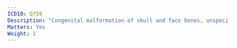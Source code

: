 ```yaml
---
ICD10: Q759
Description: "Congenital malformation of skull and face bones, unspecified"
Matters: Yes
Weight: 1
---
```


